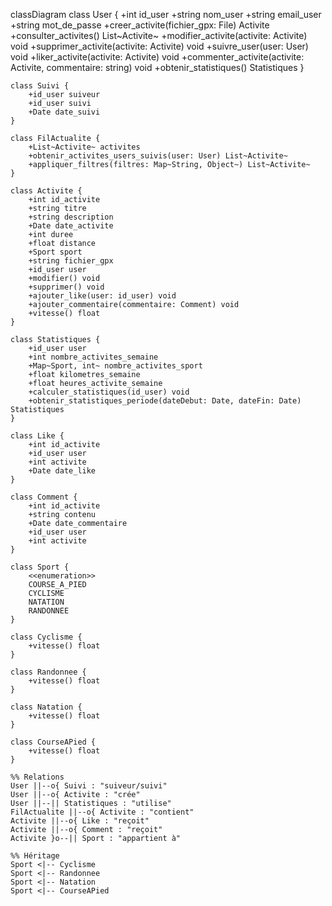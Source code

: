 
classDiagram
    class User {
        +int id_user
        +string nom_user
        +string email_user
        +string mot_de_passe
        +creer_activite(fichier_gpx: File) Activite
        +consulter_activites() List~Activite~
        +modifier_activite(activite: Activite) void
        +supprimer_activite(activite: Activite) void
        +suivre_user(user: User) void
        +liker_activite(activite: Activite) void
        +commenter_activite(activite: Activite, commentaire: string) void
        +obtenir_statistiques() Statistiques
    }

    class Suivi {
        +id_user suiveur
        +id_user suivi
        +Date date_suivi
    }

    class FilActualite {
        +List~Activite~ activites
        +obtenir_activites_users_suivis(user: User) List~Activite~
        +appliquer_filtres(filtres: Map~String, Object~) List~Activite~
    }

    class Activite {
        +int id_activite
        +string titre
        +string description
        +Date date_activite
        +int duree
        +float distance
        +Sport sport
        +string fichier_gpx
        +id_user user
        +modifier() void
        +supprimer() void
        +ajouter_like(user: id_user) void
        +ajouter_commentaire(commentaire: Comment) void
        +vitesse() float
    }

    class Statistiques {
        +id_user user
        +int nombre_activites_semaine
        +Map~Sport, int~ nombre_activites_sport
        +float kilometres_semaine
        +float heures_activite_semaine
        +calculer_statistiques(id_user) void
        +obtenir_statistiques_periode(dateDebut: Date, dateFin: Date) Statistiques
    }

    class Like {
        +int id_activite
        +id_user user
        +int activite
        +Date date_like
    }

    class Comment {
        +int id_activite
        +string contenu
        +Date date_commentaire
        +id_user user
        +int activite
    }

    class Sport {
        <<enumeration>>
        COURSE_A_PIED
        CYCLISME
        NATATION
        RANDONNEE
    }

    class Cyclisme {
        +vitesse() float
    }

    class Randonnee {
        +vitesse() float
    }

    class Natation {
        +vitesse() float
    }

    class CourseAPied {
        +vitesse() float
    }

    %% Relations
    User ||--o{ Suivi : "suiveur/suivi"
    User ||--o{ Activite : "crée"
    User ||--|| Statistiques : "utilise"
    FilActualite ||--o{ Activite : "contient"
    Activite ||--o{ Like : "reçoit"
    Activite ||--o{ Comment : "reçoit"
    Activite }o--|| Sport : "appartient à"
    
    %% Héritage
    Sport <|-- Cyclisme
    Sport <|-- Randonnee
    Sport <|-- Natation
    Sport <|-- CourseAPied
